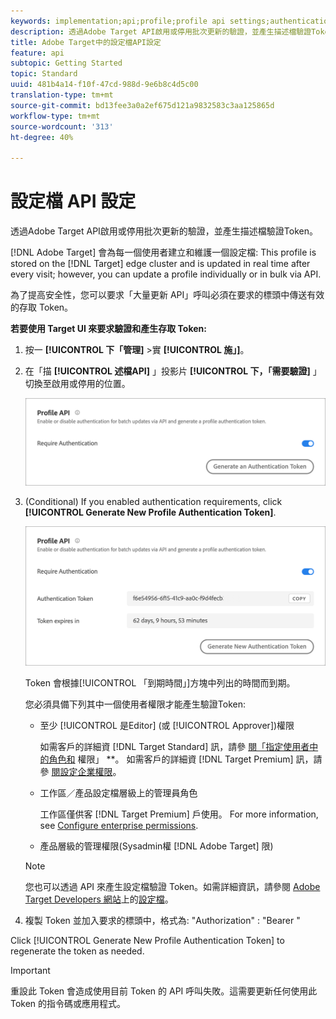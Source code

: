 ```yaml
---
keywords: implementation;api;profile;profile api settings;authentication token
description: 透過Adobe Target API啟用或停用批次更新的驗證，並產生描述檔驗證Token。
title: Adobe Target中的設定檔API設定
feature: api
subtopic: Getting Started
topic: Standard
uuid: 481b4a14-f10f-47cd-988d-9e6b8c4d5c00
translation-type: tm+mt
source-git-commit: bd13fee3a0a2ef675d121a9832583c3aa125865d
workflow-type: tm+mt
source-wordcount: '313'
ht-degree: 40%

---
```



# 設定檔 API 設定

透過Adobe Target API啟用或停用批次更新的驗證，並產生描述檔驗證Token。

[!DNL Adobe Target] 會為每一個使用者建立和維護一個設定檔: This profile is stored on the [!DNL Target] edge cluster and is updated in real time after every visit; however, you can update a profile individually or in bulk via API.

為了提高安全性，您可以要求「大量更新 API」呼叫必須在要求的標頭中傳送有效的存取 Token。

**若要使用 Target UI 來要求驗證和產生存取 Token:**

1. 按一 **[!UICONTROL 下「管理]** >實 **[!UICONTROL 施」]**。
1. 在「描 **[!UICONTROL 述檔API]** 」投影片 **[!UICONTROL 下，「需要驗證]** 」切換至啟用或停用的位置。

   ![](assets/profile_api_settings.png)

1. (Conditional) If you enabled authentication requirements, click **[!UICONTROL Generate New Profile Authentication Token]**.

   ![](assets/profile_api_settings_2.png)

   Token 會根據[!UICONTROL 「到期時間」]方塊中列出的時間而到期。

   您必須具備下列其中一個使用者權限才能產生驗證Token:

   * 至少 [!UICONTROL 是Editor] (或 [!UICONTROL Approver])權限

      如需客戶的詳細資 [!DNL Target Standard] 訊，請參 [閱「指定使用者中的角色和](/help/administrating-target/c-user-management/c-user-management/user-management.md#roles-permissions) 權限」 **。 如需客戶的詳細資 [!DNL Target Premium] 訊，請參 [閱設定企業權限](/help/administrating-target/c-user-management/property-channel/properties-overview.md)。

   * 工作區／產品設定檔層級上的管理員角色

      工作區僅供客 [!DNL Target Premium] 戶使用。 For more information, see [Configure enterprise permissions](/help/administrating-target/c-user-management/property-channel/properties-overview.md).

   * 產品層級的管理權限(Sysadmin權 [!DNL Adobe Target] 限)
   >[!NOTE]
   >
   >您也可以透過 API 來產生設定檔驗證 Token。如需詳細資訊，請參閱 [Adobe Target Developers 網站](https://developers.adobetarget.com/)上的[設定檔](https://developers.adobetarget.com/api/#profiles)。

1. 複製 Token 並加入要求的標頭中，格式為: &quot;Authorization&quot; : &quot;Bearer &quot;

Click [!UICONTROL Generate New Profile Authentication Token] to regenerate the token as needed.

>[!IMPORTANT]
>
>重設此 Token 會造成使用目前 Token 的 API 呼叫失敗。這需要更新任何使用此 Token 的指令碼或應用程式。
